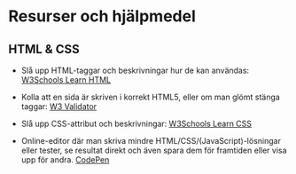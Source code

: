 # Resurser och hjälpmedel

## HTML & CSS
* Slå upp HTML-taggar och beskrivningar hur de kan användas:
[W3Schools Learn HTML](http://www.w3schools.com/html/default.asp)

* Kolla att en sida är skriven i korrekt HTML5, eller om man glömt stänga taggar:
[W3 Validator](https://validator.w3.org/)

* Slå upp CSS-attribut och beskrivningar:
[W3Schools Learn CSS](http://www.w3schools.com/css/default.asp)

* Online-editor där man skriva mindre HTML/CSS/(JavaScript)-lösningar eller tester, se resultat direkt och även spara dem för framtiden eller visa upp för andra.
[CodePen](https://codepen.io/)
